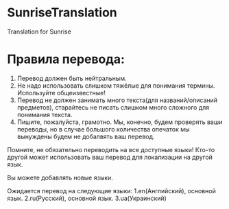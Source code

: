 # SunriseTranslation
Translation for Sunrise

# Правила перевода:
1. Перевод должен быть нейтральным.
2. Не надо использовать слишком тяжёлые для понимания термины. Используйте общеизвестные!
3. Перевод не должен занимать много текста(для названий/описаний предметов), старайтесь не писать слишком много сложного для понимания текста.
4. Пишите, пожалуйста, грамотно. Мы, конечно, будем проверять ваши переводы, но в случае большого количества опечаток мы вынуждены будем не добалвять ваш перевод.

 Помните, не обязательно переводить на все доступные языки! Кто-то другой может использовать ваш перевод для локализации на другой язык.

 Вы можете добавлять новые языки.

 Ожидается перевод на следующие языки:
 1.en(Английский), основной язык.
 2.ru(Русский), основной язык.
 3.ua(Украинский)
